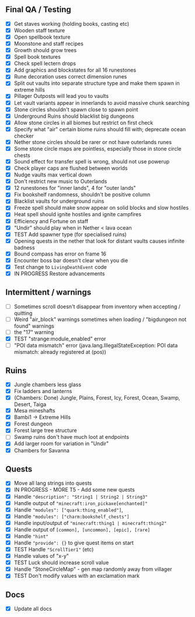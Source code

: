 ## Final QA / Testing
- [x] Get staves working (holding books, casting etc)
- [x] Wooden staff texture
- [x] Open spellbook texture
- [x] Moonstone and staff recipes
- [x] Growth should grow trees
- [x] Spell book textures
- [x] Check spell lectern drops
- [x] Add graphics and blockstates for all 16 runestones
- [x] Rune decoration uses correct dimension runes
- [x] Split out vaults into separate structure type and make them spawn in extreme hills
- [x] Pillager Outposts will lead you to vaults
- [x] Let vault variants appear in innerlands to avoid massive chunk searching
- [x] Stone circles shouldn't spawn close to spawn point
- [x] Underground Ruins should blacklist big dungeons
- [x] Allow stone circles in all biomes but restrict on first check
- [x] Specify what "air" certain biome ruins should fill with; deprecate ocean checker
- [x] Nether stone circles should be rarer or not have outerlands runes
- [x] Some stone circle maps are pointless, especially those in stone circle chests
- [x] Sound effect for transfer spell is wrong, should not use powerup
- [x] Check player caps are flushed between worlds
- [x] Nudge vaults max vertical down
- [x] Don't restrict new music to Outerlands
- [x] 12 runestones for "inner lands", 4 for "outer lands"
- [x] Fix bookshelf randomness, shouldn't be positive column
- [x] Blacklist vaults for underground ruins
- [x] Freeze spell should make snow appear on solid blocks and slow hostiles
- [x] Heat spell should ignite hostiles and ignite campfires
- [x] Efficiency and Fortune on staff
- [x] "Undir" should play when in Nether < lava ocean
- [x] TEST Add spawner type (for specialised ruins)
- [x] Opening quests in the nether that look for distant vaults causes infinite badness
- [x] Bound compass has error on frame 16
- [x] Encounter boss bar doesn't clear when you die
- [x] Test change to `LivingDeathEvent` code
- [x] IN PROGRESS Restore advancements

## Intermittent / warnings
- [ ] Sometimes scroll doesn't disappear from inventory when accepting / quitting
- [ ] Weird "air_block" warnings sometimes when loading / "bigdungeon not found" warnings
- [ ] the "17" warning
- [x] TEST "strange:module_enabled" error
- [ ] "POI data mismatch" error (java.lang.IllegalStateException: POI data mismatch: already registered at (pos))

## Ruins
- [x] Jungle chambers less glass
- [x] Fix ladders and lanterns
- [x] (Chambers: Done) Jungle, Plains, Forest, Icy, Forest, Ocean, Swamp, Desert, Taiga
- [x] Mesa mineshafts
- [x] Bambi1 -> Extreme Hills
- [x] Forest dungeon
- [x] Forest large tree structure
- [ ] Swamp ruins don't have much loot at endpoints
- [x] Add larger room for variation in "Undir"
- [x] Chambers for Savanna

## Quests
- [x] Move all lang strings into quests
- [x] IN PROGRESS - MORE T5 - Add some new quests
- [x] Handle `"description": "String1 | String2 | String3"`
- [x] Handle output of `"minecraft:iron_pickaxe[enchanted]"`
- [x] Handle `"modules": ["quark:thing_enabled"]`,
- [x] Handle `"modules": ["charm:bookshelf_chests"]`
- [x] Handle input/output of `"minecraft:thing1 | minecraft:thing2"`
- [x] Handle output of `[common], [uncommon], [epic], [rare]`
- [x] Handle `"hint"`
- [x] Handle `"provide": {}` to give quest items on start
- [x] TEST Handle `"ScrollTier1"` (etc)
- [x] Handle values of "x-y"
- [x] TEST Luck should increase scroll value
- [x] Handle "StoneCircleMap" - gen map randomly away from villager
- [x] TEST Don't modify values with an exclamation mark

## Docs
- [x] Update all docs